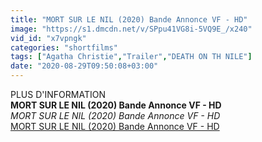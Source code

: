 ```yaml
---
title: "MORT SUR LE NIL (2020) Bande Annonce VF - HD"
image: "https://s1.dmcdn.net/v/SPpu41VG8i-5VQ9E_/x240"
vid_id: "x7vpngk"
categories: "shortfilms"
tags: ["Agatha Christie","Trailer","DEATH ON TH NILE"]
date: "2020-08-29T09:50:08+03:00"
---
```

PLUS D'INFORMATION <br><b>MORT SUR LE NIL (2020) Bande Annonce VF - HD</b><br> <i>MORT SUR LE NIL (2020) Bande Annonce VF - HD</i><br> <u>MORT SUR LE NIL (2020) Bande Annonce VF - HD</u>
